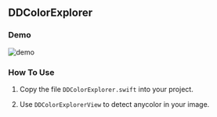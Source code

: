 DDColorExplorer
---

### Demo
![demo](https://raw.githubusercontent.com/wddwycc/DDColorExplorer/master/demo.gif)


### How To Use
1. Copy the file `DDColorExplorer.swift` into your project.

2. Use `DDColorExplorerView` to detect anycolor in your image.
